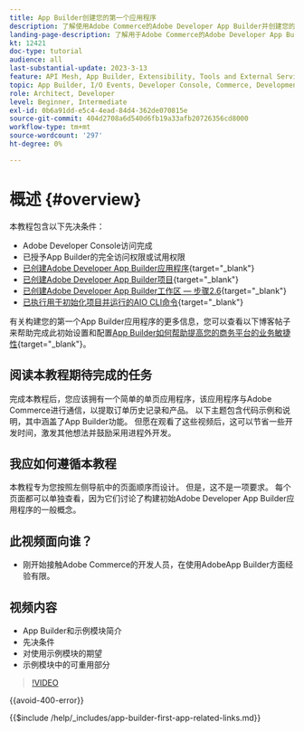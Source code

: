 ```yaml
---
title: App Builder创建您的第一个应用程序
description: 了解使用Adobe Commerce的Adobe Developer App Builder并创建您的第一个应用程序。
landing-page-description: 了解用于Adobe Commerce的Adobe Developer App Builder并创建您的第一个应用程序。
kt: 12421
doc-type: tutorial
audience: all
last-substantial-update: 2023-3-13
feature: API Mesh, App Builder, Extensibility, Tools and External Services, Backend Development
topic: App Builder, I/O Events, Developer Console, Commerce, Development, Integrations
role: Architect, Developer
level: Beginner, Intermediate
exl-id: 0b6a91dd-e5c4-4ead-84d4-362de070815e
source-git-commit: 404d2708a6d540d6fb19a33afb20726356cd8000
workflow-type: tm+mt
source-wordcount: '297'
ht-degree: 0%

---
```


# 概述 {#overview}

本教程包含以下先决条件：

* Adobe Developer Console访问完成
* 已授予App Builder的完全访问权限或试用权限
* [已创建Adobe Developer App Builder应用程序](https://developer.adobe.com/app-builder/docs/getting_started/first_app/){target="_blank"}
* [已创建Adobe Developer App Builder项目](https://developer.adobe.com/console){target="_blank"}
* [已创建Adobe Developer App Builder工作区 — 步骤2.6](https://developer.adobe.com/app-builder/docs/getting_started/first_app/#2-creating-a-new-project-on-developer-console){target="_blank"}
* [已执行用于初始化项目并运行的AIO CLI命令](https://developer.adobe.com/runtime){target="_blank"}

有关构建您的第一个App Builder应用程序的更多信息，您可以查看以下博客帖子来帮助完成此初始设置和配置[App Builder如何帮助提高您的商务平台的业务敏捷性](https://business.adobe.com/blog/how-to/how-app-builder-helps-you-implement-a-composable-commerce-strategy){target="_blank"}。

## 阅读本教程期待完成的任务

完成本教程后，您应该拥有一个简单的单页应用程序，该应用程序与Adobe Commerce进行通信，以提取订单历史记录和产品。 以下主题包含代码示例和说明，其中涵盖了App Builder功能。 但愿在观看了这些视频后，这可以节省一些开发时间，激发其他想法并鼓励采用进程外开发。

## 我应如何遵循本教程

本教程专为您按照左侧导航中的页面顺序而设计。 但是，这不是一项要求。 每个页面都可以单独查看，因为它们讨论了构建初始Adobe Developer App Builder应用程序的一般概念。

## 此视频面向谁？

* 刚开始接触Adobe Commerce的开发人员，在使用AdobeApp Builder方面经验有限。

## 视频内容

* App Builder和示例模块简介
* 先决条件
* 对使用示例模块的期望
* 示例模块中的可重用部分

>[!VIDEO](https://video.tv.adobe.com/v/3421022?quality=12&learn=on&captions=chi_hans)

{{avoid-400-error}}

{{$include /help/_includes/app-builder-first-app-related-links.md}}

